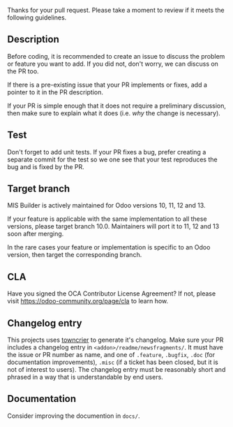 Thanks for your pull request. Please take a moment to review if it meets the following
guidelines.

## Description

Before coding, it is recommended to create an issue to discuss the problem or feature
you want to add. If you did not, don't worry, we can discuss on the PR too.

If there is a pre-existing issue that your PR implements or fixes, add a pointer to it
in the PR description.

If your PR is simple enough that it does not require a preliminary discussion, then make
sure to explain what it does (i.e. _why_ the change is necessary).

## Test

Don't forget to add unit tests. If your PR fixes a bug, prefer creating a separate
commit for the test so we one see that your test reproduces the bug and is fixed by the
PR.

## Target branch

MIS Builder is actively maintained for Odoo versions 10, 11, 12 and 13.

If your feature is applicable with the same implementation to all these versions, please
target branch 10.0. Maintainers will port it to 11, 12 and 13 soon after merging.

In the rare cases your feature or implementation is specific to an Odoo version, then
target the corresponding branch.

## CLA

Have you signed the OCA Contributor License Agreement? If not, please visit
https://odoo-community.org/page/cla to learn how.

## Changelog entry

This projects uses [towncrier](https://pypi.org/project/towncrier/) to generate it's
changelog. Make sure your PR includes a changelog entry in
`<addon>/readme/newsfragments/`. It must have the issue or PR number as name, and one of
`.feature`, `.bugfix`, `.doc` (for documentation improvements), `.misc` (if a ticket has
been closed, but it is not of interest to users). The changelog entry must be reasonably
short and phrased in a way that is understandable by end users.

## Documentation

Consider improving the documention in `docs/`.
